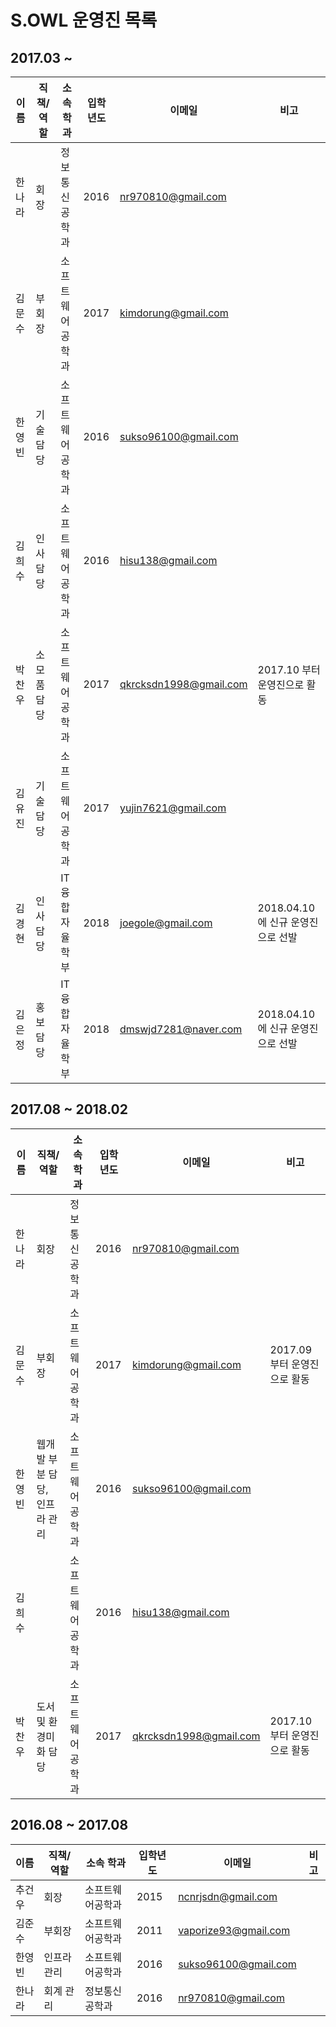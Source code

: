 # S.OWL 운영진 목록

## 2017.03 ~

이름 | 직책/역할 | 소속 학과 | 입학년도 | 이메일 | 비고
--- | --- | --- | --- | --- | ---
한나라 | 회장 | 정보통신공학과 | 2016 | nr970810@gmail.com |
김문수 | 부회장 | 소프트웨어공학과 | 2017 | kimdorung@gmail.com | 
한영빈 | 기술담당 | 소프트웨어공학과 | 2016 | sukso96100@gmail.com |
김희수 | 인사담당 | 소프트웨어공학과 | 2016 | hisu138@gmail.com |
박찬우 | 소모품 담당 | 소프트웨어공학과 | 2017 | qkrcksdn1998@gmail.com | 2017.10 부터 운영진으로 활동
김유진 | 기술담당 | 소프트웨어공학과 | 2017 | yujin7621@gmail.com |
김경현 | 인사담당 | IT융합자율학부 | 2018 | joegole@gmail.com | 2018.04.10 에 신규 운영진으로 선발
김은정 | 홍보담당 | IT융합자율학부 | 2018 | dmswjd7281@naver.com | 2018.04.10 에 신규 운영진으로 선발

## 2017.08 ~ 2018.02

이름 | 직책/역할 | 소속 학과 | 입학년도 | 이메일 | 비고
--- | --- | --- | --- | --- | ---
한나라 | 회장 | 정보통신공학과 | 2016 | nr970810@gmail.com |
김문수 | 부회장 | 소프트웨어공학과 | 2017 | kimdorung@gmail.com | 2017.09 부터 운영진으로 활동
한영빈 | 웹개발 부분 담당, 인프라 관리 | 소프트웨어공학과 | 2016 | sukso96100@gmail.com |
김희수 | | 소프트웨어공학과 | 2016 | hisu138@gmail.com |
박찬우 | 도서 및 환경미화 담당 | 소프트웨어공학과 | 2017 | qkrcksdn1998@gmail.com | 2017.10 부터 운영진으로 활동

## 2016.08 ~ 2017.08

이름 | 직책/역할 | 소속 학과 | 입학년도 | 이메일 | 비고
--- | --- | --- | --- | --- | ---
추건우 | 회장 | 소프트웨어공학과 | 2015 | ncnrjsdn@gmail.com |
김준수 | 부회장 | 소프트웨어공학과 | 2011 | vaporize93@gmail.com |
한영빈 | 인프라 관리 | 소프트웨어공학과 | 2016 | sukso96100@gmail.com |
한나라 | 회계 관리 | 정보통신공학과 | 2016 | nr970810@gmail.com |
